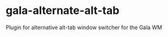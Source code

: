 gala-alternate-alt-tab
======================

Plugin for alternative alt-tab window switcher for the Gala WM
